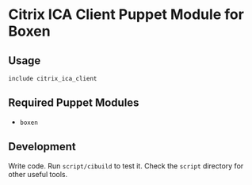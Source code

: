 # Citrix ICA Client Puppet Module for Boxen

## Usage

```puppet
include citrix_ica_client
```

## Required Puppet Modules

* `boxen`

## Development

Write code. Run `script/cibuild` to test it. Check the `script`
directory for other useful tools.
